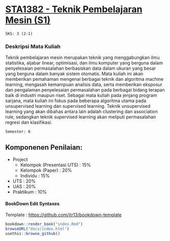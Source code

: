 # [STA1382 - Teknik Pembelajaran Mesin (S1)](https://krs.ipb.ac.id/mk/175737)
`SKS: 3 (2-1)`
  
### Deskripsi Mata Kuliah
Teknik pembelajaran mesin merupakan teknik yang menggabungkan ilmu statistika, aljabar linear, optimisasi, dan ilmu komputer yang berguna dalam penyelesaian permasalahan berbasiskan data dalam ukuran yang besar yang berguna dalam banyak sistem otomatis. Mata kuliah ini akan memberikan pemahaman mengenai berbagai teknik dan algoritma machine learning, mengasah kemampuan analisis data, serta memberikan eksposur dan pengalaman penyelesaian permasalahan pada berbagai bidang terapan baik di industri maupun riset. Sebagai mata kuliah pada jenjang program sarjana, mata kuliah ini fokus pada beberapa algoritma utama pada unsupervised learning dan supervised learning. Teknik unsupervised learning yang akan dibahas antara lain adalah clustering dan association rule, sedangkan teknik supervised learning akan meliputi permasalahan regresi dan klasifikasi.
  
`Semester: 6`

## Komponenen Penilaian: 
* Project                     
  - Kelompok (Presentasi UTS) : 15%
  - Kelompok (Paper)          : 20%
  - Individu                  : 15%
* UTS                         : 20%
* UAS                         : 20%
* Praktikum                   : 10%

#### BookDown Edit Syntaxes
Template : https://github.com/jtr13/bookdown-template   
```R
bookdown::render_book("index.Rmd")
browseURL("docs/index.html")
usethis::browse_github()
```
